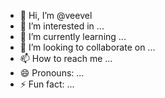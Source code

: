 - 👋 Hi, I’m @veevel
- 👀 I’m interested in ...
- 🌱 I’m currently learning ...
- 💞️ I’m looking to collaborate on ...
- 📫 How to reach me ...
- 😄 Pronouns: ...
- ⚡ Fun fact: ...

<!---
veevel/veevel is a ✨ special ✨ repository because its `README.md` (this file) appears on your GitHub profile.
You can click the Preview link to take a look at your changes.
--->
